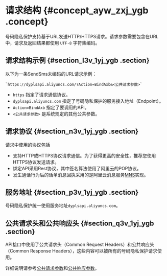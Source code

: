 # 请求结构 {#concept_ayw_zxj_ygb .concept}

号码隐私保护支持基于URL发送HTTP/HTTPS请求。请求参数需要包含在URL中，请求及返回结果都使用 `UTF-8` 字符集编码。

## 请求结构示例 {#section_l3v_1yj_ygb .section}

以下为一条SendSms未编码的URL请求示例：

```
`https://dyplsapi.aliyuncs.com/?Action=BindAxb&<公共请求参数>`
```

-   `https` 指定了请求通信协议。
-   `dyplsapi.aliyuncs.com` 指定了号码隐私保护的服务接入地址（Endpoint）。
-   `Action=BindAxb` 指定了要调用的API。
-   `<公共请求参数>` 是系统规定的其他公共参数。

## 请求协议 {#section_n3v_1yj_ygb .section}

请求中使用的协议包括

-   支持HTTP或HTTPS协议请求通信。为了获得更高的安全性，推荐您使用HTTPS协议发送请求。
-   绑定API采用Rest协议，其中签名算法使用了阿里云的POP协议。
-   发生通话行为后的话单消息回执采用的是阿里云消息服务[MNS](https://www.aliyun.com/product/mns)实现。

## 服务地址 {#section_p3v_1yj_ygb .section}

号码隐私保护统一使用服务地址`dyplsapi.aliyuncs.com`。

## 公共请求头和公共响应头 {#section_q3v_1yj_ygb .section}

API接口中使用了公共请求头（Common Request Headers）和公共响应头（Common Response Headers），这些内容可以被所有的号码隐私保护请求使用。

详细说明请参考[公共请求参数](cn.zh-CN/API参考/HTTP调用方式/公共请求参数.md)和[公共响应参数](cn.zh-CN/API参考/HTTP调用方式/公共响应参数.md)。

